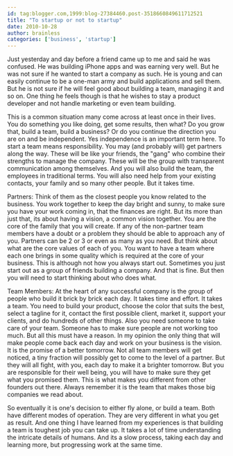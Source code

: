 ```yaml
---
id: tag:blogger.com,1999:blog-27384460.post-3518660849611712521
title: "To startup or not to startup"
date: 2010-10-28
author: brainless
categories: ['business', 'startup']
---
```


Just yesterday and day before a friend came up to me and said he was confused. He was building iPhone apps and was earning very well. But he was not sure if he wanted to start a company as such. He is young and can easily continue to be a one-man army and build applications and sell them. But he is not sure if he will feel good about building a team, managing it and so on. One thing he feels though is that he wishes to stay a product developer and not handle marketing or even team building.

This is a common situation many come across at least once in their lives. You do something you like doing, get some results, then what? Do you grow that, build a team, build a business? Or do you continue the direction you are on and be independent. Yes independence is an important term here. To start a team means responsibility. You may (and probably will) get partners along the way. These will be like your friends, the "gang" who combine their strengths to manage the company. These will be the group with transparent communication among themselves. And you will also build the team, the employees in traditional terms. You will also need help from your existing contacts, your family and so many other people. But it takes time.

Partners: Think of them as the closest people you know related to the business. You work together to keep the day bright and sunny, to make sure you have your work coming in, that the finances are right. But its more than just that, its about having a vision, a common vision together. You are the core of the family that you will create. If any of the non-partner team members have a doubt or a problem they should be able to approach any of you. Partners can be 2 or 3 or even as many as you need. But think about what are the core values of each of you. You want to have a team where each one brings in some quality which is required at the core of your business. This is although not how you always start out. Sometimes you just start out as a group of friends building a company. And that is fine. But then you will need to start thinking about who does what.

Team Members: At the heart of any successful company is the group of people who build it brick by brick each day. It takes time and effort. It takes a team. You need to build your product, choose the color that suits the best, select a tagline for it, contact the first possible client, market it, support your clients, and do hundreds of other things. Also you need someone to take care of your team. Someone has to make sure people are not working too much. But all this must have a reason. In my opinion the only thing that will make people come back each day and work on your business is the vision. It is the promise of a better tomorrow. Not all team members will get noticed, a tiny fraction will possibly get to come to the level of a partner. But they will all fight, with you, each day to make it a brighter tomorrow. But you are responsible for their well being, you will have to make sure they get what you promised them. This is what makes you different from other founders out there. Always remember it is the team that makes those big companies we read about.

So eventually it is one's decision to either fly alone, or build a team. Both have different modes of operation. They are very different in what you get as result. And one thing I have learned from my experiences is that building a team is toughest job you can take up. It takes a lot of time understanding the intricate details of humans. And its a slow process, taking each day and learning more, but progressing work at the same time.